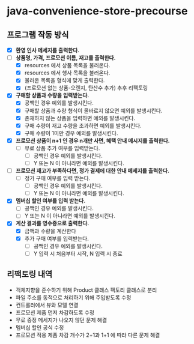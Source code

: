 # java-convenience-store-precourse
## 프로그램 작동 방식

- [x] **환영 인사 메세지를 출력한다.**
- [ ] **상품명, 가격, 프로모션 이름, 재고를 출력한다.**
  - [x] resources 에서 상품 목록을 불러온다.
  - [x] resources 에서 행사 목록을 불러온다.
  - [x] 불러온 목록을 형식에 맞게 출력한다.
  - [x] (프로모션 없는 상품-오렌지, 탄산수 추가) 추후 리팩토링
- [x] **구매할 상품과 수량을 입력받는다.**
  - [x] 공백인 경우 예외를 발생시킨다.
  - [x] 구매할 상품과 수량 형식이 올바르지 않으면 예외를 발생시킨다.
  - [x] 존재하지 않는 상품을 입력하면 예외를 발생시킨다.
  - [x] 구매 수량이 재고 수량을 초과하면 예외를 발생시킨다.
  - [x] 구매 수량이 1미만 경우 예외를 발생시킨다.
- [x] **프로모션 상품이 n+1 인 경우 n개만 사면, 혜택 안내 메시지를 출력한다.**
  - [ ] 무료 상품 추가 여부를 입력받는다.
    - [ ] 공백인 경우 예외를 발생시킨다.
    - [ ] Y 또는 N 이 아니라면 예외를 발생시킨다.
- [ ] **프로모션 재고가 부족하다면, 정가 결제에 대한 안내 메세지를 출력한다.**
  - [ ] 정가 구매 여부를 입력 받는다.
    - [ ] 공백인 경우 예외를 발생시킨다.
    - [ ] Y 또는 N 이 아니라면 예외를 발생시킨다.
- [x] **멤버십 할인 여부를 입력 받는다.**
  - [ ] 공백인 경우 예외를 발생시킨다.
  - [ ] Y 또는 N 이 아니라면 예외를 발생시킨다.
- [x] **계산 결과를 영수증으로 출력한다.**
  - [x] 금액과 수량을 계산한다
  - [x] 추가 구매 여부를 입력받는다.
    - [ ] 공백인 경우 예외를 발생시킨다.
    - [ ] Y 입력 시 처음부터 시작, N 입력 시 종료
  
## 리팩토링 내역
- 객체지향을 준수하기 위해 Product 클래스 팩토리 클래스로 분리
- 파일 주소를 동적으로 처리하기 위해 주입받도록 수정
- 컨트롤러에서 뷰와 모델 연결
- 프로모션 제품 먼저 차감하도록 수정
- 무료 증정 메세지가 나오지 않던 문제 해결
- 멤버십 할인 공식 수정
- 프로모션 적용 제품 차감 개수가 2+1과 1+1 에 따라 다른 문제 해결